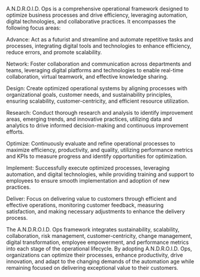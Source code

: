 A.N.D.R.O.I.D. Ops is a comprehensive operational framework designed to optimize business processes and drive efficiency, leveraging automation, digital technologies, and collaborative practices. It encompasses the following focus areas:

Advance: Act as a futurist and streamline and automate repetitive tasks and processes, integrating digital tools and technologies to enhance efficiency, reduce errors, and promote scalability.

Network: Foster collaboration and communication across departments and teams, leveraging digital platforms and technologies to enable real-time collaboration, virtual teamwork, and effective knowledge sharing.

Design: Create optimized operational systems by aligning processes with organizational goals, customer needs, and sustainability principles, ensuring scalability, customer-centricity, and efficient resource utilization.

Research: Conduct thorough research and analysis to identify improvement areas, emerging trends, and innovative practices, utilizing data and analytics to drive informed decision-making and continuous improvement efforts.

Optimize: Continuously evaluate and refine operational processes to maximize efficiency, productivity, and quality, utilizing performance metrics and KPIs to measure progress and identify opportunities for optimization.

Implement: Successfully execute optimized processes, leveraging automation, and digital technologies, while providing training and support to employees to ensure smooth implementation and adoption of new practices.

Deliver: Focus on delivering value to customers through efficient and effective operations, monitoring customer feedback, measuring satisfaction, and making necessary adjustments to enhance the delivery process.

The A.N.D.R.O.I.D. Ops framework integrates sustainability, scalability, collaboration, risk management, customer-centricity, change management, digital transformation, employee empowerment, and performance metrics into each stage of the operational lifecycle. By adopting A.N.D.R.O.I.D. Ops, organizations can optimize their processes, enhance productivity, drive innovation, and adapt to the changing demands of the automation age while remaining focused on delivering exceptional value to their customers.
